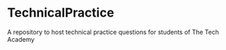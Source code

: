 # TechnicalPractice
A repository to host technical practice questions for students of The Tech Academy
